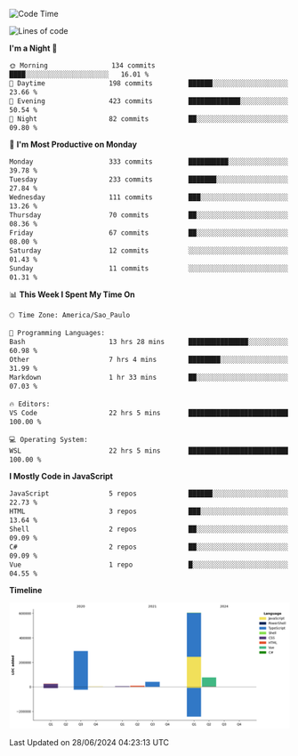 <!--START_SECTION:waka-->
![Code Time](http://img.shields.io/badge/Code%20Time-2%2C572%20hrs%2017%20mins-blue)

![Lines of code](https://img.shields.io/badge/From%20Hello%20World%20I%27ve%20Written-1.0%20million%20lines%20of%20code-blue)

**I'm a Night 🦉** 

```text
🌞 Morning                134 commits         ████░░░░░░░░░░░░░░░░░░░░░   16.01 % 
🌆 Daytime                198 commits         ██████░░░░░░░░░░░░░░░░░░░   23.66 % 
🌃 Evening                423 commits         █████████████░░░░░░░░░░░░   50.54 % 
🌙 Night                  82 commits          ██░░░░░░░░░░░░░░░░░░░░░░░   09.80 % 
```
📅 **I'm Most Productive on Monday** 

```text
Monday                   333 commits         ██████████░░░░░░░░░░░░░░░   39.78 % 
Tuesday                  233 commits         ███████░░░░░░░░░░░░░░░░░░   27.84 % 
Wednesday                111 commits         ███░░░░░░░░░░░░░░░░░░░░░░   13.26 % 
Thursday                 70 commits          ██░░░░░░░░░░░░░░░░░░░░░░░   08.36 % 
Friday                   67 commits          ██░░░░░░░░░░░░░░░░░░░░░░░   08.00 % 
Saturday                 12 commits          ░░░░░░░░░░░░░░░░░░░░░░░░░   01.43 % 
Sunday                   11 commits          ░░░░░░░░░░░░░░░░░░░░░░░░░   01.31 % 
```


📊 **This Week I Spent My Time On** 

```text
🕑︎ Time Zone: America/Sao_Paulo

💬 Programming Languages: 
Bash                     13 hrs 28 mins      ███████████████░░░░░░░░░░   60.98 % 
Other                    7 hrs 4 mins        ████████░░░░░░░░░░░░░░░░░   31.99 % 
Markdown                 1 hr 33 mins        ██░░░░░░░░░░░░░░░░░░░░░░░   07.03 % 

🔥 Editors: 
VS Code                  22 hrs 5 mins       █████████████████████████   100.00 % 

💻 Operating System: 
WSL                      22 hrs 5 mins       █████████████████████████   100.00 % 
```

**I Mostly Code in JavaScript** 

```text
JavaScript               5 repos             ██████░░░░░░░░░░░░░░░░░░░   22.73 % 
HTML                     3 repos             ███░░░░░░░░░░░░░░░░░░░░░░   13.64 % 
Shell                    2 repos             ██░░░░░░░░░░░░░░░░░░░░░░░   09.09 % 
C#                       2 repos             ██░░░░░░░░░░░░░░░░░░░░░░░   09.09 % 
Vue                      1 repo              █░░░░░░░░░░░░░░░░░░░░░░░░   04.55 % 
```



**Timeline**

![Lines of Code chart](https://raw.githubusercontent.com/jonhoffmam/jonhoffmam/master/assets/bar_graph.png)


 Last Updated on 28/06/2024 04:23:13 UTC
<!--END_SECTION:waka-->
